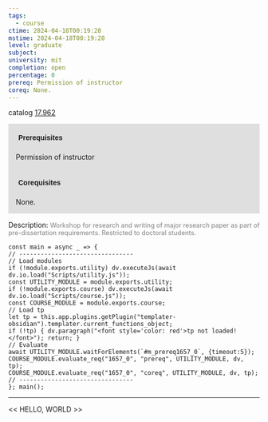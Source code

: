 ```yaml
---
tags:
  - course
ctime: 2024-04-18T00:19:28
mstime: 2024-04-18T00:19:28
level: graduate
subject: 
university: mit
completion: open
percentage: 0
prereq: Permission of instructor
coreq: None.
---
```


catalog [17.962](http://student.mit.edu/catalog/m17b.html#17.962)

<span style="display: block; padding: 15px; background-color: rgb(100, 100, 100, 0.2);"><font id="m_prereq1657_0" style="display: block; font-family: Arial, sans-serif; font-weight: bold; padding: 5px">Prerequisites</font><br><span id="prereq1657_0">Permission of instructor</span></span>
<span style="display: block; padding: 15px; background-color: rgb(100, 100, 100, 0.2);"><font id="m_coreq1657_0" style="display: block; font-family: Arial, sans-serif; font-weight: bold; padding: 5px">Corequisites</font><br><span id="coreq1657_0">None.</span></span>

<font style="">Description:</font>
<font style="color: grey; font-size: 0.8rem;">Workshop for research and writing of major research paper as part of pre-dissertation requirements. Restricted to doctoral students.</font>

```dataviewjs
const main = async _ => {
// --------------------------------
// Load modules
if (!module.exports.utility) dv.executeJs(await dv.io.load("Scripts/utility.js"));
const UTILITY_MODULE = module.exports.utility;
if (!module.exports.course) dv.executeJs(await dv.io.load("Scripts/course.js"));
const COURSE_MODULE = module.exports.course;
// Load tp
let tp = this.app.plugins.getPlugin("templater-obsidian").templater.current_functions_object;
if (!tp) { dv.paragraph("<font style='color: red'>tp not loaded!</font>"); return; }
// Evaluate
await UTILITY_MODULE.waitForElements(`#m_prereq1657_0`, {timeout:5});
COURSE_MODULE.evaluate_req("1657_0", "prereq", UTILITY_MODULE, dv, tp);
COURSE_MODULE.evaluate_req("1657_0", "coreq", UTILITY_MODULE, dv, tp);
// --------------------------------
}; main();
```

---

<< HELLO, WORLD >>
